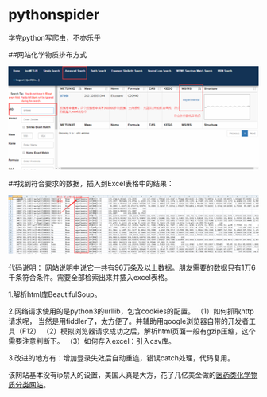 # pythonspider
学完python写爬虫，不亦乐乎

##网站化学物质排布方式

![image](https://github.com/BLiYing/pythonspider/blob/master/image/huaxue.png)

##找到符合要求的数据，插入到Excel表格中的结果：

![image](https://github.com/BLiYing/pythonspider/blob/master/image/result.png)

代码说明：
网站说明中说它一共有96万条及以上数据。朋友需要的数据只有1万6千条符合条件。需要全部检索出来并插入excel表格。

1.解析html库BeautifulSoup。

2.网络请求使用的是python3的urllib，包含cookies的配置。
（1）如何抓取http请求呢， 当然是用fiddler了，太方便了。并辅助用google浏览器自带的开发者工具（F12）
（2）模拟浏览器请求成功之后，解析html页面一般有gzip压缩，这个需要注意判断下。
（3）如何存入excel：引入csv库。

3.改进的地方有：增加登录失效后自动重连，错误catch处理，代码复用。

该网站基本没有ip禁入的设置，美国人真是大方，花了几亿美金做的[医药类化学物质分类网站](https://metlin.scripps.edu/landing_page.php?pgcontent=advanced_search)。
